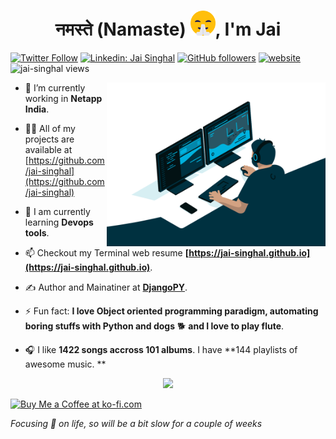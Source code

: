 <!--
<h1 align="center">नमस्ते (Namaste) <img src="https://raw.githubusercontent.com/ABSphreak/ABSphreak/master/gifs/Hi.gif" width="40px" />, I'm Jai</h1>
-->
<h1 align="center">नमस्ते (Namaste) <img src="https://raw.githubusercontent.com/jai-singhal/jai-singhal/main/emojipng.com-461836.png" width="40px" />, I'm Jai</h1>

<!-- <h3 align="center">A passionate developer from India</h3> -->

<span align="left">
  
[![Twitter Follow](https://img.shields.io/twitter/follow/misteranmol?label=Follow)](https://twitter.com/intent/follow?screen_name=jai_si_)
[![Linkedin: Jai Singhal](https://img.shields.io/badge/-jai-blue?style=flat-square&logo=Linkedin&logoColor=white&link=https://www.linkedin.com/in/jai-singhal/)](https://www.linkedin.com/in/jai-singhal)
[![GitHub followers](https://img.shields.io/github/followers/jai-singhal?label=Follow&style=social)](https://github.com/jai-singhal)
[![website](https://img.shields.io/badge/Website-46a2f1.svg?&style=flat-square&logo=Google-Chrome&logoColor=white&link=https://jai-singhal.github.io/)](https://jai-singhal.github.io/)
 <img src="https://komarev.com/ghpvc/?username=jai-singhal" alt="jai-singhal views" /> </span>
 
 
<!-- <img align='right' src="https://media.giphy.com/media/SWoSkN6DxTszqIKEqv/giphy.gif" width="350"> -->
<img align = "right" src = "https://raw.githubusercontent.com/jai-singhal/jai-singhal/main/code.gif" width = "350">

- 🔭 I’m currently working in **Netapp India**.

- 👨‍💻 All of my projects are available at [https://github.com/jai-singhal](https://github.com/jai-singhal)

- 🧠 I am currently learning **Devops tools**.

- 📫 Checkout my Terminal web resume **[https://jai-singhal.github.io](https://jai-singhal.github.io)**.

- ✍️ Author and Mainatiner at **[DjangoPY](https://djangopy.org)**.

- ⚡ Fun fact: **I love Object oriented programming paradigm, automating boring stuffs with Python and dogs** 🐕 **and I love to play flute**.

- 🎧 I like **1422 songs accross 101 albums**. I have **144 playlists of awesome music. **

<!--
<img src="https://media.giphy.com/media/LnQjpWaON8nhr21vNW/giphy.gif" width="60"> <em><b>I love connecting with different people</b> so if you want to say <b>hi, I'll be happy to meet you more!</b> 😊</em>
-->
<p align = "center">
<img src="https://github-readme-stats.vercel.app/api?username=jai-singhal&show_icons=true&theme=onedark" />
</p>

<a href='https://ko-fi.com/N4N812393' target='_blank'><img height='40' style='border:0px;height:30px;' src='https://cdn.ko-fi.com/cdn/kofi3.png?v=2' border='0' alt='Buy Me a Coffee at ko-fi.com' /></a>
<!--
 If you like what I do, maybe consider buying me a coffee/tea 🥺👉👈
-->
_Focusing 🎯 on life, so will be a bit slow for a couple of weeks_
